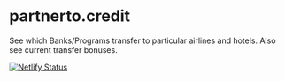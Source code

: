 # partnerto.credit

See which Banks/Programs transfer to particular airlines and hotels. Also see current transfer bonuses.

[![Netlify Status](https://api.netlify.com/api/v1/badges/d5846a4a-a3f6-40da-b488-218ab7c4fdca/deploy-status)](https://app.netlify.com/sites/playful-snickerdoodle-af5a70/deploys)
